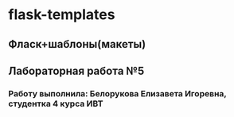 # flask-templates
## Фласк+шаблоны(макеты)
## Лабораторная работа №5
### Работу выполнила: Белорукова Елизавета Игоревна, студентка 4 курса ИВТ
